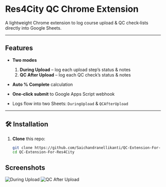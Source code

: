
# Res4City QC Chrome Extension

A lightweight Chrome extension to log course upload & QC check‑lists directly into Google Sheets.

---

## Features

- **Two modes**  
  1. **During Upload** – log each upload step’s status & notes  
  2. **QC After Upload** – log each QC check’s status & notes  

- **Auto % Complete** calculation  
- **One‑click submit** to Google Apps Script webhook  
- Logs flow into two Sheets: `DuringUpload` & `QCAfterUpload`

---

## 🛠 Installation

1. **Clone** this repo:
   ```bash
   git clone https://github.com/Saichandranellikanti/QC‑Extension‑For‑Res4City.git
   cd QC‑Extension‑For‑Res4City

 ## Screenshots

![During Upload](./screenshots/during-upload.png)
![QC After Upload](./screenshots/qc-after-upload.png)
